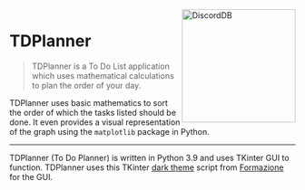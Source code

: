 <img align="right" src="https://user-images.githubusercontent.com/47650058/188333432-c3aeb596-5090-4b74-9a5e-f5957bfb6acf.png" alt="DiscordDB" height="200" width="200">

# TDPlanner
> TDPlanner is a To Do List application which uses mathematical calculations to plan the order of your day.

TDPlanner uses basic mathematics to sort the order of which the tasks listed should be done. It even provides a visual representation of the graph using the `matplotlib` package in Python.

---

TDPlanner (To Do Planner) is written in Python 3.9 and uses TKinter GUI to function. TDPlanner uses this TKinter [dark theme](https://github.com/formazione/tkinter_dark_theme) script from [Formazione](https://github.com/formazione) for the GUI.
